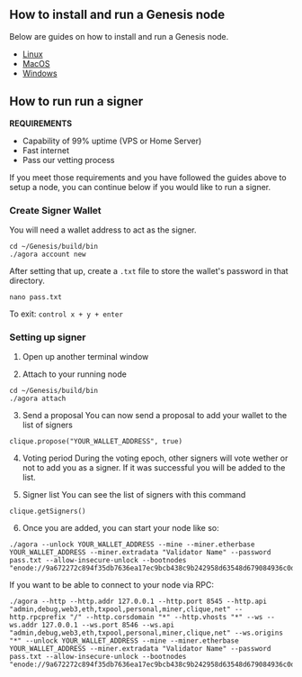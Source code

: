 ## How to install and run a Genesis node
Below are guides on how to install and run a Genesis node. 
* [Linux](installation-linux.md)
* [MacOS](installation-macos.md)
* [Windows](installation-windows.md)

## How to run run a signer
**REQUIREMENTS**
* Capability of 99% uptime (VPS or Home Server)
* Fast internet
* Pass our vetting process

If you meet those requirements and you have followed the guides above to setup a node, you can continue below if you would like to run a signer. 

### Create Signer Wallet
You will need a wallet address to act as the signer.
```shell
cd ~/Genesis/build/bin
./agora account new
```

After setting that up, create a `.txt` file to store the wallet's password in that directory. 
```shell
nano pass.txt
``` 

To exit: `control x + y + enter`

### Setting up signer

1. Open up another terminal window

2. Attach to your running node
```shell
cd ~/Genesis/build/bin
./agora attach
```

3. Send a proposal
You can now send a proposal to add your wallet to the list of signers
```shell
clique.propose("YOUR_WALLET_ADDRESS", true)
```

4. Voting period
During the voting epoch, other signers will vote wether or not to add you as a signer. If it was successful you will be added to the list. 

5. Signer list
You can see the list of signers with this command
```shell
clique.getSigners()
```

6. Once you are added, you can start your node like so:
```shell
./agora --unlock YOUR_WALLET_ADDRESS --mine --miner.etherbase YOUR_WALLET_ADDRESS --miner.extradata "Validator Name" --password pass.txt --allow-insecure-unlock --bootnodes "enode://9a672272c894f35db7636ea17ec9bcb438c9b242958d63548d679084936c0d2071c9534a0af45aa4c4f5e4607c8eaaa590b46441288af2d615bce7795a15c36e@64.176.172.185:30303,enode://c0303e3ecd64bfed38aa9687374969e18f96dfb7736ec00c8cdd3a40ab383cc99c442f0360e306ba2d34c9e8af0bb3fd0a411a2eb30ddedf36d6801289edfa24@64.176.163.23:30303"
```

If you want to be able to connect to your node via RPC:
```shell
./agora --http --http.addr 127.0.0.1 --http.port 8545 --http.api "admin,debug,web3,eth,txpool,personal,miner,clique,net" --http.rpcprefix "/" --http.corsdomain "*" --http.vhosts "*" --ws --ws.addr 127.0.0.1 --ws.port 8546 --ws.api "admin,debug,web3,eth,txpool,personal,miner,clique,net" --ws.origins "*" --unlock YOUR_WALLET_ADDRESS --mine --miner.etherbase YOUR_WALLET_ADDRESS --miner.extradata "Validator Name" --password pass.txt --allow-insecure-unlock --bootnodes "enode://9a672272c894f35db7636ea17ec9bcb438c9b242958d63548d679084936c0d2071c9534a0af45aa4c4f5e4607c8eaaa590b46441288af2d615bce7795a15c36e@64.176.172.185:30303,enode://c0303e3ecd64bfed38aa9687374969e18f96dfb7736ec00c8cdd3a40ab383cc99c442f0360e306ba2d34c9e8af0bb3fd0a411a2eb30ddedf36d6801289edfa24@64.176.163.23:30303"
```
